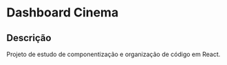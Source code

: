 # Dashboard Cinema

## Descrição 

Projeto de estudo de componentização e organização de código em React. 